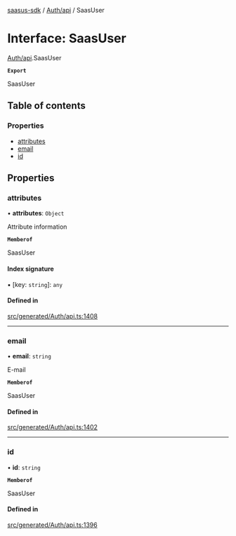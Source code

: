 [saasus-sdk](../README.md) / [Auth/api](../modules/Auth_api.md) / SaasUser

# Interface: SaasUser

[Auth/api](../modules/Auth_api.md).SaasUser

**`Export`**

SaasUser

## Table of contents

### Properties

- [attributes](Auth_api.SaasUser.md#attributes)
- [email](Auth_api.SaasUser.md#email)
- [id](Auth_api.SaasUser.md#id)

## Properties

### attributes

• **attributes**: `Object`

Attribute information

**`Memberof`**

SaasUser

#### Index signature

▪ [key: `string`]: `any`

#### Defined in

[src/generated/Auth/api.ts:1408](https://github.com/saasus-platform/saasus-sdk-javascript/blob/2c78b0a/src/generated/Auth/api.ts#L1408)

___

### email

• **email**: `string`

E-mail

**`Memberof`**

SaasUser

#### Defined in

[src/generated/Auth/api.ts:1402](https://github.com/saasus-platform/saasus-sdk-javascript/blob/2c78b0a/src/generated/Auth/api.ts#L1402)

___

### id

• **id**: `string`

**`Memberof`**

SaasUser

#### Defined in

[src/generated/Auth/api.ts:1396](https://github.com/saasus-platform/saasus-sdk-javascript/blob/2c78b0a/src/generated/Auth/api.ts#L1396)
